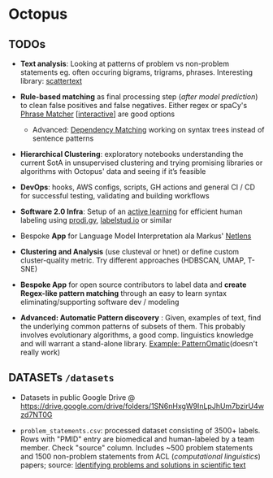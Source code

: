 # Octopus



## TODOs

  * **Text analysis**: Looking at patterns of problem vs non-problem statements eg. often occuring bigrams, trigrams, phrases. Interesting library: [scattertext](https://github.com/JasonKessler/scattertext)

  

  * **Rule-based matching** as final processing step (*after model prediction*) to clean false positives and false negatives. Either regex or spaCy's [Phrase Matcher](https://spacy.io/api/phrasematcher) [[interactive](https://explosion.ai/demos/matcher)] are good options
    * Advanced: [Dependency Matching](https://spacy.io/usage/v3#features-dep-matcher) working on syntax trees instead of sentence patterns
  * **Hierarchical Clustering**: exploratory notebooks understanding the current SotA in unsupervised clustering and trying promising libraries or algorithms with Octopus' data and seeing if it’s feasible

  

  * **DevOps**: hooks, AWS configs, scripts, GH actions and general CI / CD  for successful testing, validating and building workflows

  

  * **Software 2.0 Infra**: Setup of an [active learning](https://humanloop.com/blog/why-you-should-be-using-active-learning) for efficient human labeling using [prodi.gy](prodi.gy), [labelstud.io](https://labelstud.io/) or similar

    
    
  * Bespoke **App** for Language Model Interpretation ala Markus' [Netlens](https://github.com/deepfx/netlens)

  * **Clustering and Analysis** (use clusteval or hnet) or define custom cluster-quality metric. Try different approaches (HDBSCAN, UMAP, T-SNE)

  * **Bespoke App** for open source contributors to label data and **create Regex-like pattern matching** through an easy to learn syntax eliminating/supporting software dev / modeling


  * **Advanced: Automatic Pattern discovery** : Given, examples of text, find the underlying common patterns of subsets of them. This probably involves evolutionary algorithms, a good comp. linguistics knowledge and will warrant a stand-alone library. [Example: PatternOmatic](https://github.com/revuel/PatternOmatic/blob/develop/PatternOmatic/nlp/bnf.py)(doesn't really work)

## DATASETs `/datasets`

* Datasets in public Google Drive @ https://drive.google.com/drive/folders/1SN6nHxgW9InLpJhUm7bzirU4wzd7NT0G

* `problem_statements.csv`: processed dataset consisting of 3500+ labels. Rows with "PMID" entry are biomedical and human-labeled by a team member. Check "source" column. Includes ~500 problem statements and 1500 non-problem statements from ACL (*computational linguistics*) papers; source: [Identifying problems and solutions in scientific text](https://link.springer.com/content/pdf/10.1007/s11192-018-2718-6.pdf)




